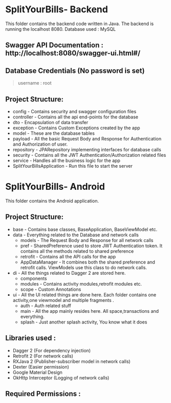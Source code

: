 # SplitYourBills- Backend
This folder contains the backend code written in Java. The backend is running the localhost 8080.
Database used : MySQL

## Swagger API Documentation :  http://localhost:8080/swagger-ui.html#/
## Database Credentials (No password is set)
> username : root

## Project Structure: 
  - config - Contains security and swagger configuration files
  - controller - Contains all the api end-points for the database
  - dto - Encapsulation of data transfer
  - exception - Contains Custom Exceptions created by the app
  - model - These are the database tables
  - payload - All the basic Request Body and Response for Authentication and Authorization of user.
  - repository - JPARepository implementing interfaces for database calls
  - security - Contains all the JWT Authentication/Authorization related files
  - service - Handles all the business logic for the app
  - SplitYourBillsApplication - Run this file to start the server


# SplitYourBills- Android
This folder contains the Android application.
## Project Structure: 
  - base - Contains base classes, BaseApplication, BaseViewModel etc.
  - data - Everything related to the Database and network calls
    - models - The Request Body and Response for all network calls
    - pref - SharedPreference used to store JWT Authentication token. It contains all the methods related to shared preference
    - retrofit - Contains all the API calls for the app
    - AppDataManager - It combines both the shared preference and retrofit calls. ViewModels use this class to do network calls.
  - di - All the things related to Dagger 2 are stored here.
    - components
    - modules - Contains activity modules,retrofit modules etc.
    - scope - Custom Annotations
  - ui - All the UI related things are done here. Each folder contains one activity,one viewmodel and multiple fragments .
    - auth - Auth related stuff
    - main - All the app mainly resides here. All space,transactions and everything.
    - splash  - Just another splash activity, You know what it does

## Libraries used :
  - Dagger 2 (For dependency injection)
  - Retrofit 2 (For network calls)
  - RXJava 2 (Publisher-subscriber model in network calls)
  - Dexter (Easier permission)
  - Google Material Design
  - OkHttp Interceptor (Logging of network calls)

## Required Permissions : 
